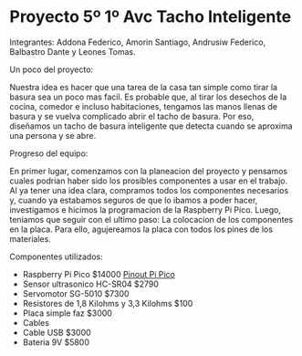 <h1> Proyecto 5º 1º Avc 
Tacho Inteligente</h1>

<html>
<body>
<p>Integrantes: Addona Federico, Amorin Santiago, Andrusiw Federico, Balbastro Dante y Leones Tomas.</p>
</body>
</html>
Un poco del proyecto:

Nuestra idea es hacer que una tarea de la casa tan simple como tirar la basura sea un poco mas facil. Es probable que, al tirar los desechos de la cocina, comedor e incluso habitaciones, tengamos las manos llenas de basura y se vuelva complicado abrir el tacho de basura. Por eso, diseñamos un tacho de basura inteligente que detecta cuando se aproxima una persona y se abre. 

Progreso del equipo:

En primer lugar, comenzamos con la planeacion del proyecto y pensamos cuales podrian haber sido los prosibles componentes a usar en el trabajo. Al ya tener una idea clara, compramos todos los componentes necesarios y, cuando ya estabamos seguros de que lo ibamos a poder hacer, investigamos e hicimos la programacion de la Raspberry Pi Pico. 
  Luego, teniamos que seguir con el ultimo paso: La colocacion de los componentes en la placa. Para ello, agujereamos la placa con todos los pines de los materiales. 

Componentes utilizados:

- Raspberry Pi Pico $14000 <a href="https://datasheets.raspberrypi.com/pico/Pico-R3-A4-Pinout.pdf">Pinout Pi Pico</a>
- Sensor ultrasonico HC-SR04 $2790
- Servomotor SG-5010 $7300
- Resistores de 1,8 Kilohms y 3,3 Kilohms $100
- Placa simple faz $3000
- Cables 
- Cable USB $3000
- Bateria 9V $5800
  


